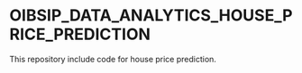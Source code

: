 # OIBSIP_DATA_ANALYTICS_HOUSE_PRICE_PREDICTION
This repository include code for house price prediction. 
